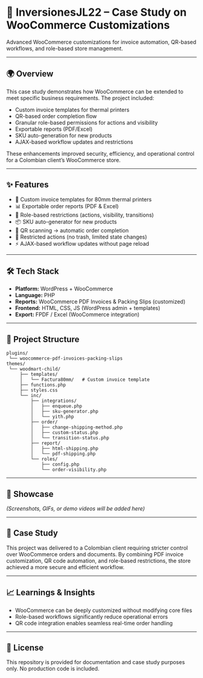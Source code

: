 # 🛒 InversionesJL22 – Case Study on WooCommerce Customizations

Advanced WooCommerce customizations for invoice automation, QR-based workflows, and role-based store management.

---

## 🌍 Overview

This case study demonstrates how WooCommerce can be extended to meet specific business requirements. The project included:
- Custom invoice templates for thermal printers  
- QR-based order completion flow  
- Granular role-based permissions for actions and visibility  
- Exportable reports (PDF/Excel)  
- SKU auto-generation for new products  
- AJAX-based workflow updates and restrictions  

These enhancements improved security, efficiency, and operational control for a Colombian client’s WooCommerce store.

---

## ✨ Features

- 🧾 Custom invoice templates for 80mm thermal printers  
- 📊 Exportable order reports (PDF & Excel)  
- 🔐 Role-based restrictions (actions, visibility, transitions)  
- 📦 SKU auto-generator for new products  
- 📱 QR scanning → automatic order completion  
- 🚫 Restricted actions (no trash, limited state changes)  
- ⚡ AJAX-based workflow updates without page reload  

---

## 🛠 Tech Stack

- **Platform:** WordPress + WooCommerce  
- **Language:** PHP  
- **Reports:** WooCommerce PDF Invoices & Packing Slips (customized)  
- **Frontend:** HTML, CSS, JS (WordPress admin + templates)  
- **Export:** FPDF / Excel (WooCommerce integration)  

---

## 📂 Project Structure

```text
plugins/
 └── woocommerce-pdf-invoices-packing-slips
themes/
 └── woodmart-child/
     ├── templates/
     │   └── Factura80mm/   # Custom invoice template
     ├── functions.php
     ├── styles.css
     └── inc/
         ├── integrations/
         │   ├── enqueue.php
         │   ├── sku-generator.php
         │   └── yith.php
         ├── order/
         │   ├── change-shipping-method.php
         │   ├── custom-status.php
         │   └── transition-status.php
         ├── report/
         │   ├── html-shipping.php
         │   └── pdf-shipping.php
         └── roles/
             ├── config.php
             └── order-visibility.php
```

---

## 📸 Showcase

_(Screenshots, GIFs, or demo videos will be added here)_

---

## 📖 Case Study

This project was delivered to a Colombian client requiring stricter control over WooCommerce orders and documents. By combining PDF invoice customization, QR code automation, and role-based restrictions, the store achieved a more secure and efficient workflow.

---

## 📈 Learnings & Insights

- WooCommerce can be deeply customized without modifying core files
- Role-based workflows significantly reduce operational errors
- QR code integration enables seamless real-time order handling

---

## 📜 License

This repository is provided for documentation and case study purposes only. No production code is included.
